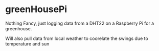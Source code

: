 # greenHousePi

Nothing Fancy, just logging data from a DHT22 on a Raspberry Pi for a greenhouse.

Will also pull data from local weather to coorelate the swings due to temperature and sun
